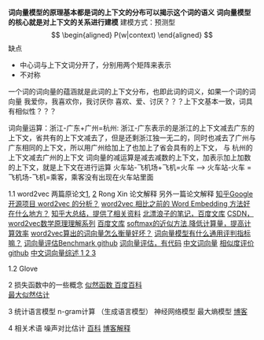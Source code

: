 **词向量模型的原理基本都是词的上下文的分布可以揭示这个词的语义**
**词向量模型的核心就是对上下文的关系进行建模**
建模方式：预测型
$$
\begin{aligned}
P(w|context)
\end{aligned}
$$
缺点
- 中心词与上下文词分开了，分别用两个矩阵来表示
- 不对称

一个词的词向量的蕴涵就是此词的上下文分布，也即此词的词义，如果一个词的词向量
我爱你，我喜欢你，我讨厌你  喜欢、爱、讨厌？？？上下文基本一致，词具有相似性？？？

词向量运算：浙江-广东+广州=杭州: 浙江-广东表示的是浙江的上下文减去广东的上下文，省共有的上下文减去了，但是还剩浙江独一无二的，同时也减去了广州与广东相同的上下文，所以用广州给加上了也加上了省会具有的上下文， 与 杭州的上下文减去广州的上下文
词向量的减运算是减去减数的上下文，加表示加上加数的上下文，就是上下文在进行运算
火车站-飞机场+飞机=火车 --> 火车站-火车 = 飞机场-飞机=乘客，乘客没有出现在火车站里面


1.1 word2vec 
两篇原论文[1](), [2]()
Rong Xin 论文解释 []()
另外一篇论文解释 []()
[知乎Google 开源项目 word2vec 的分析？](https://www.zhihu.com/question/21661274)
[word2vec 相比之前的 Word Embedding 方法好在什么地方？](https://www.zhihu.com/question/53011711)
[知乎大总结，提供了相关资料](https://zhuanlan.zhihu.com/p/26306795)
[北漂浪子的笔记，百度文库](https://wenku.baidu.com/view/79d8fc3cb0717fd5360cdcc1.html?from=search)
[CSDN，word2vec数学原理理解系列](https://blog.csdn.net/itplus/article/details/37969519)
[百度文库](https://wenku.baidu.com/view/30e69f50bcd126fff7050bde.html?sxts=1563690314682&pn=NaN)
[softmax的近似方法,降低计算量，提高计算效率](https://mp.weixin.qq.com/s?__biz=MzA3MzI4MjgzMw==&mid=2650720050&idx=2&sn=9fedc937d3128462c478ef7911e77687&chksm=871b034cb06c8a5a8db8a10f708c81025fc62084d871ac5d184bab5098cb64e939c1c23a7369&mpshare=1&scene=1&srcid=0613xBLYGgZUw99YG99QMP6p#rd)
[word2vec算出的词向量怎么衡量好坏？](https://www.zhihu.com/question/37489735/answer/73026156)
[词向量模型有什么通用评判指标嘛？](https://www.zhihu.com/question/309540307/answer/585857127)
[词向量评估Benchmark github](https://github.com/kudkudak/word-embeddings-benchmarks)
[词向量评估，有代码](https://zhuanlan.zhihu.com/p/36783939)
[中文词向量](https://github.com/Embedding/Chinese-Word-Vectors)
[相似度评价 github](https://github.com/bamtercelboo/Word_Similarity_and_Word_Analogy.git)
[中文词向量综述 1 2 3](https://zhuanlan.zhihu.com/p/41790561)

1.2 Glove


2 损失函数中的一些概念
[似然函数 百度百科](https://baike.baidu.com/item/%E4%BC%BC%E7%84%B6%E5%87%BD%E6%95%B0/6011241?fr=aladdin)\
[最大似然估计](https://baike.baidu.com/item/%E6%9C%80%E5%A4%A7%E4%BC%BC%E7%84%B6%E4%BC%B0%E8%AE%A1)



3 统计语言模型
n-gram计算
（生成语言模型）
神经网络模型
最大熵模型 [博客](https://spaces.ac.cn/archives/3552)


4 相关术语
噪声对比估计 [百科](https://baike.baidu.com/item/%E5%99%AA%E5%A3%B0%E5%AF%B9%E6%AF%94%E4%BC%B0%E8%AE%A1/22768348?fr=aladdin)  [博客解释](https://spaces.ac.cn/archives/5617/comment-page-1)
